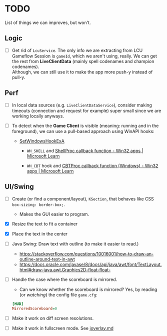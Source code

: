 # TODO

List of things we can improves, but won't.


## Logic

- [ ] Get rid of `LcuService`.
The only info we are extracting from LCU Gameflow Session is `gameId`, which we aren't using, really.
We can get the rest from **LiveClientData** (mainly spell codenames and champion codenames). \
Although, we can still use it to make the app more push-y instead of pull-y.


## Perf

- [ ] In local data sources (e.g. `LiveClientDataService`), consider making timeouts (connection and request for example) super small since we are working locally anyways.

- [ ] To detect when the **Game Client** is visible (meaning: running and in the foreground), we can use a pull-based approach using WinAPI hooks:
    - [SetWindowsHookExA](https://learn.microsoft.com/en-us/windows/win32/api/winuser/nf-winuser-setwindowshookexa)

        * `WH_SHELL` and [ShellProc callback function - Win32 apps | Microsoft Learn](https://learn.microsoft.com/en-us/windows/win32/winmsg/shellproc)
        
        * `WH_CBT` hook and [CBTProc callback function (Windows) - Win32 apps | Microsoft Learn](https://learn.microsoft.com/en-us/windows/win32/winmsg/cbtproc)



## UI/Swing

- [ ] Create (or find a component/layout), `KSection`, that behaves like CSS `box-sizing: border-box;`.
    * Makes the GUI easier to program.

- [x] Resize the text to fit a container

- [x] Place the text in the center

- [ ] Java Swing: Draw text with outline (to make it easier to read.)
    * https://stackoverflow.com/questions/10016001/how-to-draw-an-outline-around-text-in-awt
    * https://docs.oracle.com/javase/8/docs/api/java/awt/font/TextLayout.html#draw-java.awt.Graphics2D-float-float-

- [ ] Handle the case where the scoreboard is mirrored.
    * Can we know whether the scoreboard is mirrored?
    Yes, by reading (or _watching_) the config file `game.cfg`:
    ```ini
    [HUD]
    MirroredScoreboard=0
    ```

- [ ] Make it work on diff screen resolutions.

- [ ] Make it work in fullscreen mode.
See [joverlay.md](./docs/joverlay.md)
